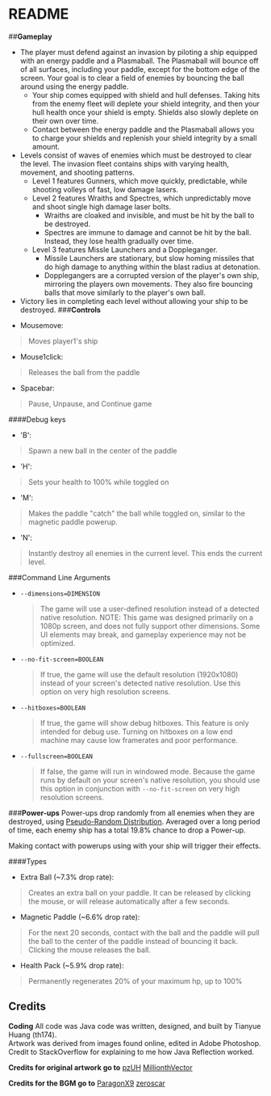 README
=================================
##**Gameplay**
* The player must defend against an invasion by piloting a ship equipped with an energy paddle and a Plasmaball. The Plasmaball will bounce off of all surfaces, including your paddle, except for the bottom edge of the screen. Your goal is to clear a field of enemies by bouncing the ball around using the energy paddle.
	* Your ship comes equipped with shield and hull defenses. Taking hits from the enemy fleet will deplete your shield integrity, and then your hull health once your shield is empty. Shields also slowly deplete on their own over time.
	* Contact between the energy paddle and the Plasmaball allows you to charge your shields and replenish your shield integrity by a small amount.
* Levels consist of waves of enemies which must be destroyed to clear the level. The invasion fleet contains ships with varying health, movement, and shooting patterns.
	* Level 1 features Gunners, which move quickly, predictable, while shooting volleys of fast, low damage lasers.
	* Level 2 features Wraiths and Spectres, which unpredictably move and shoot single high damage laser bolts.
		* Wraiths are cloaked and invisible, and must be hit by the ball to be destroyed.
		* Spectres are immune to damage and cannot be hit by the ball. Instead, they lose health gradually over time.
	* Level 3 features Missle Launchers and a Doppleganger.
		* Missile Launchers are stationary, but slow homing missiles that do high damage to anything within the blast radius at detonation.
		* Dopplegangers are a corrupted version of the player's own ship, mirroring the players own movements. They also fire bouncing balls that move similarly to the player's own ball.
* Victory lies in completing each level without allowing your ship to be destroyed.
###**Controls**
- Mousemove:
> Moves player1's ship

- Mouse1click:
> Releases the ball from the paddle

- Spacebar:
> Pause, Unpause, and Continue game

####Debug keys
- 'B':
> Spawn a new ball in the center of the paddle 

- 'H':
> Sets your health to 100% while toggled on

- 'M': 
> Makes the paddle "catch" the ball while toggled on, similar to the magnetic paddle powerup.

- 'N': 
>Instantly destroy all enemies in the current level. This ends the current level.

###Command Line Arguments
- `--dimensions=DIMENSION`
   > The game will use a user-defined resolution instead of a detected native resolution. NOTE: This game was designed primarily on a 1080p screen, and does not fully support other dimensions. Some UI elements may break, and gameplay experience may not be optimized.
- `--no-fit-screen=BOOLEAN`
   > If true, the game will use the default resolution (1920x1080) instead of your screen's detected native resolution. Use this option on very high resolution screens.
- `--hitboxes=BOOLEAN`
   > If true, the game will show debug hitboxes. This feature is only intended for debug use. Turning on hitboxes on a low end machine may cause low framerates and poor performance.
- `--fullscreen=BOOLEAN`
   > If false, the game will run in windowed mode. Because the game runs by default on your screen's native resolution, you should use this option in conjunction with `--no-fit-screen` on very high resolution screens.

###**Power-ups**
Power-ups drop randomly from all enemies when they are destroyed, using [Pseudo-Random Distribution](http://wiki.teamliquid.net/dota2/Pseudo_Random_Distribution). 
Averaged over a long period of time, each enemy ship has a total 19.8% chance to drop a Power-up.

Making contact with powerups using with your ship will trigger their effects. 

####Types
- Extra Ball (~7.3% drop rate):
> Creates an extra ball on your paddle. It can be released by clicking the mouse, or will release automatically after a few seconds. 

- Magnetic Paddle (~6.6% drop rate): 
> For the next 20 seconds, contact with the ball and the paddle will pull the ball to the center of the paddle instead of bouncing it back. Clicking the mouse releases the ball.
 
- Health Pack (~5.9% drop rate): 
> Permanently regenerates 20% of your maximum hp, up to 100%



Credits
-----------------------------------------
**Coding**
All code was Java code was written, designed, and built by Tianyue Huang (th174).  
Artwork was derived from images found online, edited in Adobe Photoshop.
Credit to StackOverflow for explaining to me how Java Reflection worked.

**Credits for original artwork go to**
[pzUH](http://www.gameart2d.com)
[MillionthVector](http://millionthvector.blogspot.com/)

**Credits for the BGM go to**
[ParagonX9](paragonx9.newgrounds.com)
[zeroscar](zeroscar.bandcamp.com)
